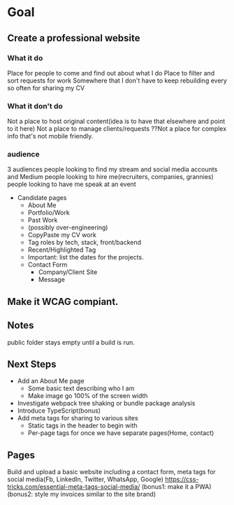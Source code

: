 # Goal

## Create a professional website

### What it do

  Place for people to come and find out about what I do 
  Place to filter and sort requests for work
  Somewhere that I don't have to keep rebuilding every so often for sharing my CV

### What it don't do
  
  Not a place to host original content(idea is to have that elsewhere and point to it here)
  Not a place to manage clients/requests
  ??Not a place for complex info that's not mobile friendly. 

### audience
3 audiences
  people looking to find my stream and social media accounts and Medium
  people looking to hire me(recruiters, companies, grannies)
  people looking to have me speak at an event

- Candidate pages
  - About Me
  - Portfolio/Work
  - Past Work
   - (possibly over-engineering)
   - CopyPaste my CV work
   - Tag roles by tech, stack, front/backend
   - Recent/Highlighted Tag
   - Important: list the dates for the projects. 
  - Contact Form
    - Company/Client Site
    - Message
  
## Make it WCAG compiant.

## Notes

public folder stays empty until a build is run.

## Next Steps

- Add an About Me page
  - Some basic text describing who I am
  - Make image go 100% of the screen width
- Investigate webpack tree shaking or bundle package analysis
- Introduce TypeScript(bonus)
- Add meta tags for sharing to various sites
  - Static tags in the header to begin with
  - Per-page tags for once we have separate pages(Home, contact)

## Pages

Build and upload a basic website including a
contact form,
meta tags for social media(Fb, LinkedIn, Twitter, WhatsApp, Google) https://css-tricks.com/essential-meta-tags-social-media/
(bonus1: make it a PWA)
(bonus2: style my invoices similar to the site brand)

